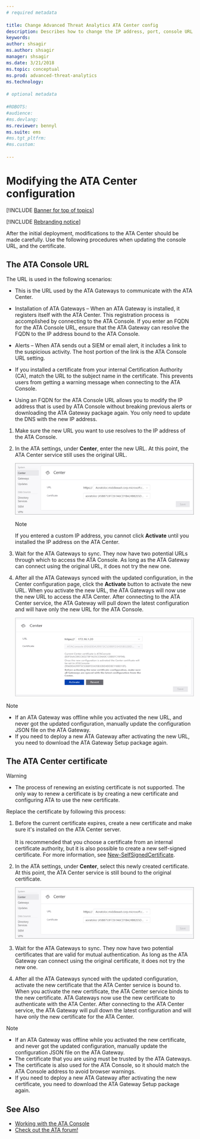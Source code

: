 ```yaml
---
# required metadata

title: Change Advanced Threat Analytics ATA Center config
description: Describes how to change the IP address, port, console URL or certificate of your ATA Center.
keywords:
author: shsagir
ms.author: shsagir
manager: shsagir
ms.date: 3/21/2018
ms.topic: conceptual
ms.prod: advanced-threat-analytics
ms.technology:

# optional metadata

#ROBOTS:
#audience:
#ms.devlang:
ms.reviewer: bennyl
ms.suite: ems
#ms.tgt_pltfrm:
#ms.custom:

---
```


# Modifying the ATA Center configuration



[!INCLUDE [Banner for top of topics](includes/banner.md)]

[!INCLUDE [Rebranding notice](includes/rebranding.md)]

After the initial deployment, modifications to the ATA Center should be made carefully. Use the following procedures when updating the console URL, and the certificate.

## The ATA Console URL

The URL is used in the following scenarios:

- This is the URL used by the ATA Gateways to communicate with the ATA Center.

- Installation of ATA Gateways – When an ATA Gateway is installed, it registers itself with the ATA Center. This registration process is accomplished by connecting to the ATA Console. If you enter an FQDN for the ATA Console URL, ensure that the ATA Gateway can resolve the FQDN to the IP address bound to the ATA Console.

- Alerts – When ATA sends out a SIEM or email alert, it includes a link to the suspicious activity. The host portion of the link is the ATA Console URL setting.

- If you installed a certificate from your internal Certification Authority (CA), match the URL to the subject name in the certificate. This prevents users from getting a warning message when connecting to the ATA Console.

- Using an FQDN for the ATA Console URL allows you to modify the IP address that is used by ATA Console without breaking previous alerts  or downloading the ATA Gateway package again. You only need to update the DNS with the new IP address.

1. Make sure the new URL you want to use resolves to the IP address of the ATA Console.

1. In the ATA settings, under **Center**, enter the new URL. At this point, the ATA Center service still uses the original URL. 

    ![Change ATA configuration](media/change-center-config.png)

   > [!NOTE]
   > If you entered a custom IP address, you cannot click **Activate** until you installed the IP address on the ATA Center.
    
1. Wait for the ATA Gateways to sync. They now have two potential URLs through which to access the ATA Console. As long as the ATA Gateway can connect using the original URL, it does not try the new one.

1. After all the ATA Gateways synced with the updated configuration, in the Center configuration page, click the **Activate** button to activate the new URL. When you activate the new URL, the ATA Gateways will now use the new URL to access the ATA Center. After connecting to the ATA Center service, the ATA Gateway will pull down the latest configuration and will have only the new URL for the ATA Console. 

    ![Activate the certificate](media/center-activation.png)

> [!NOTE]
> - If an ATA Gateway was offline while you activated the new URL, and never got the updated configuration, manually update the configuration JSON file on the ATA Gateway.
> - If you need to deploy a new ATA Gateway after activating the new URL, you need to download the ATA Gateway Setup package again.


## The ATA Center certificate

> [!WARNING]
> - The process of renewing an existing certificate is not supported. The only way to renew a certificate is by creating a new certificate and configuring ATA to use the new certificate.


Replace the certificate by following this process:

1. Before the current certificate expires, create a new certificate and make sure it's installed on the ATA Center server. <br></br>It is recommended that you choose a certificate from an internal certificate authority, but it is also possible to create a new self-signed certificate. For more information, see [New-SelfSignedCertificate](/powershell/module/pkiclient/new-selfsignedcertificate?view=win10-ps&preserve-view=true).

1. In the ATA settings, under **Center**, select this newly created certificate. At this point, the ATA Center service is still bound to the original certificate. 

    ![Change ATA configuration](media/change-center-config.png)

1. Wait for the ATA Gateways to sync. They now have two potential certificates that are valid for mutual authentication. As long as the ATA Gateway can connect using the original certificate, it does not try the new one.

1. After all the ATA Gateways synced with the updated configuration, activate the new certificate that the ATA Center service is bound to. When you activate the new certificate, the ATA Center service binds to the new certificate. ATA Gateways now use the new certificate to authenticate with the ATA Center. After connecting to the ATA Center service, the ATA Gateway will pull down the latest configuration and will have only the new certificate for the ATA Center. 

> [!NOTE]
> - If an ATA Gateway was offline while you activated the new certificate, and never got the updated configuration, manually update the configuration JSON file on the ATA Gateway.
> - The certificate that you are using must be trusted by the ATA Gateways.
> - The certificate is also used for the ATA Console, so it should match the ATA Console address to avoid browser warnings.
> - If you need to deploy a new ATA Gateway after activating the new certificate, you need to download the ATA Gateway Setup package again.



 
## See Also
- [Working with the ATA Console](working-with-ata-console.md)
- [Check out the ATA forum!](https://aka.ms/ata-forum)